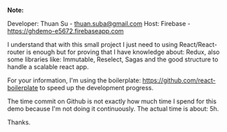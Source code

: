 __Note:__

Developer: Thuan Su - thuan.suba@gmail.com
Host: Firebase - https://ghdemo-e5672.firebaseapp.com

I understand that with this small project I just need to using React/React-router is enough but for proving that I have knowledge about: Redux, also some libraries like: Immutable, Reselect, Sagas and the good structure to handle a scalable react app.

For your information, I'm using the boilerplate: https://github.com/react-boilerplate to speed up the development progress.

The time commit on Github is not exactly how much time I spend for this demo because I'm not doing it continuously. The actual time is about: 5h.

Thanks.
